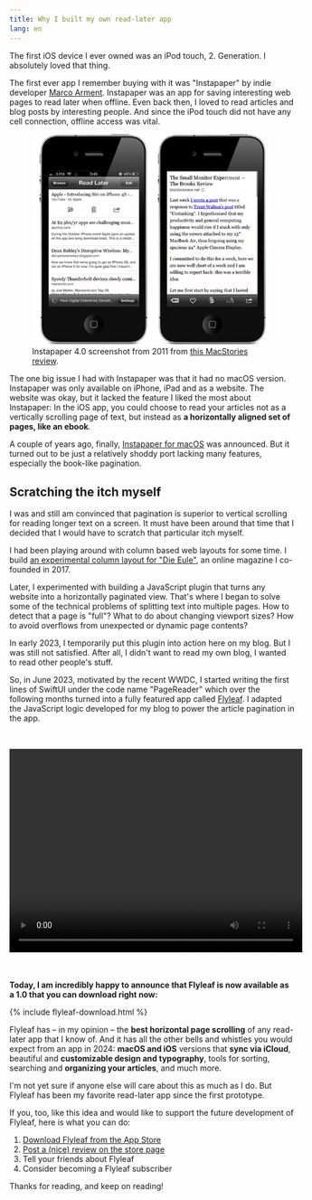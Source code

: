 ```yaml
---
title: Why I built my own read-later app
lang: en
---
```


The first iOS device I ever owned was an iPod touch, 2. Generation. I absolutely loved that thing.

The first ever app I remember buying with it was "Instapaper" by indie developer [Marco Arment](https://marco.org/about). Instapaper was an app for saving interesting web pages to read later when offline. Even back then, I loved to read articles and blog posts by interesting people. And since the iPod touch did not have any cell connection, offline access was vital.

<figure>
  <img src="/images/instapaper-4-macstories.jpeg" alt="Instapaper 4.0 screenshot from 2011">
  <figcaption>Instapaper 4.0 screenshot from 2011 from <a href="https://www.macstories.net/news/instapaper-4-0-available-completely-redesigned-ipad-ui-new-features-search-subscription/">this MacStories review</a>.</figcaption>
</figure>


<!-- Instapaper also had a very nice minimalistic reading view, which was also important since most websites were not very readable on a tiny 3.5 inch screen. -->

<!--  Today, using such an app is less about offline access, since mobile internet today is ubiquitous and fast. Today they more about avoiding ads and popups and generally user-hostile web design. -->

The one big issue I had with Instapaper was that it had no macOS version. Instapaper was only available on iPhone, iPad and as a website. The website was okay, but it lacked the feature I liked the most about Instapaper: In the iOS app, you could choose to read your articles not as a vertically scrolling page of text, but instead as **a horizontally aligned set of pages, like an ebook**.

A couple of years ago, finally, [Instapaper for macOS](https://blog.instapaper.com/post/634511169876557824) was announced. But it turned out to be just a relatively shoddy port lacking many features, especially the book-like pagination.

## Scratching the itch myself

I was and still am convinced that pagination is superior to vertical scrolling for reading longer text on a screen. It must have been around that time that I decided that I would have to scratch that particular itch myself.

I had been playing around with column based web layouts for some time. I build [an experimental column layout for "Die Eule"](https://eulemagazin.de/happy-birthday-digitaldenkschrift/), an online magazine I co-founded in 2017.

Later, I experimented with building a JavaScript plugin that turns any website into a horizontally paginated view. That's where I began to solve some of the technical problems of splitting text into multiple pages. How to detect that a page is "full"? What to do about changing viewport sizes? How to avoid overflows from unexpected or dynamic page contents?

In early 2023, I temporarily put this plugin into action here on my blog. But I was still not satisfied. After all, I didn't want to read my own blog, I wanted to read other people's stuff.

So, in June 2023, motivated by the recent WWDC, I started writing the first lines of SwiftUI under the code name "PageReader" which over the following months turned into a fully featured app called [Flyleaf](/project/flyleaf/). I adapted the JavaScript logic developed for my blog to power the article pagination in the app.

<video width="518" height="360" class="ipad" style="margin: 2rem auto;" controls autoplay loop>
    <source src="/images/projects/flyleaf-ipad-pagination-small.mp4" type="video/mp4">
    Video not available
</video>

**Today, I am incredibly happy to announce that Flyleaf is now available as a 1.0 that you can download right now:**

{% include flyleaf-download.html %}

Flyleaf has – in my opinion – the **best horizontal page scrolling** of any read-later app that I know of. And it has all the other bells and whistles you would expect from an app in 2024: **macOS and iOS** versions that **sync via iCloud**, beautiful and **customizable design and typography**, tools for sorting, searching and **organizing your articles**, and much more.

I'm not yet sure if anyone else will care about this as much as I do. But Flyleaf has been my favorite read-later app since the first prototype.

If you, too, like this idea and would like to support the future development of Flyleaf, here is what you can do:

1. [Download Flyleaf from the App Store](https://apps.apple.com/app/flyleaf-read-later/id6475200381)
2. [Post a (nice) review on the store page](https://apps.apple.com/app/flyleaf-read-later/id6475200381?action=write-review)
3. Tell your friends about Flyleaf
4. Consider becoming a Flyleaf subscriber

Thanks for reading, and keep on reading!